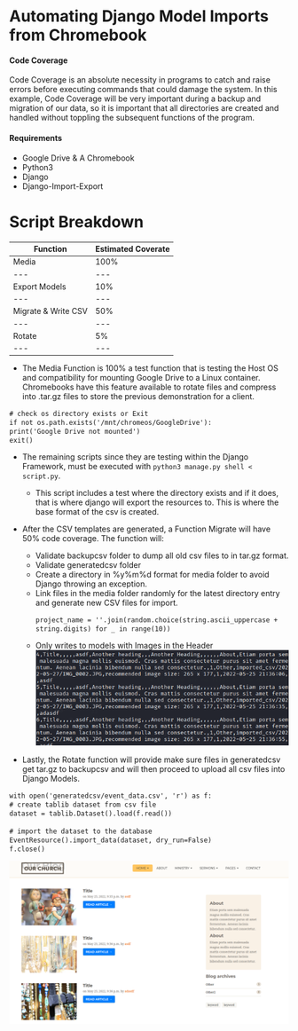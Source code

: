 # Automating Django Model Imports from Chromebook
#### Code Coverage
Code Coverage is an absolute necessity in programs to catch and raise errors before executing commands that could damage the system. In this example, Code Coverage will be very important during a backup and migration of our data, so it is important that all directories are created and handled without toppling the subsequent functions of the program. 

#### Requirements
- Google Drive & A Chromebook 
- Python3
- Django
- Django-Import-Export

# Script Breakdown
| Function|  Estimated Coverate   |
| --- | --- |
| Media|  100%    |
| --- | --- |
| Export Models|  10%    |
| --- | --- |
| Migrate & Write CSV|  50%    |
| --- | --- |
| Rotate|  5%    |
| --- | --- |

- The Media Function is 100% a test function that is testing the Host OS and compatibility for mounting Google Drive to a Linux container. Chromebooks have this feature available to rotate files and compress into .tar.gz files to store the previous demonstration for a client.

```
# check os directory exists or Exit
if not os.path.exists('/mnt/chromeos/GoogleDrive'):
print('Google Drive not mounted')
exit()
```

- The remaining scripts since they are testing within the Django Framework, must be executed with `python3 manage.py shell < script.py`. 
	-  This script includes a test where the directory exists and if it does, that is where django will export the resources to. This is where the base format of the csv is created. 

- After the CSV templates are generated, a Function Migrate will have 50% code coverage. The function will: 
	- Validate backupcsv folder to dump all old csv files to in tar.gz format. 
	- Validate generatedcsv folder
	- Create a directory in %y%m%d format for media folder to avoid Django throwing an exception. 
	- Link files in the media folder randomly for the latest directory entry and generate new CSV files for import. 
		```
		project_name = ''.join(random.choice(string.ascii_uppercase + string.digits) for _ in range(10))
        ```
	- Only writes to models with Images in the Header
	![csvmodification](images/csvmodification.png)

- Lastly, the Rotate function will provide make sure files in generatedcsv get tar.gz to backupcsv and will then proceed to upload all csv files into Django Models. 
```# add event_data.csv to dataset
with open('generatedcsv/event_data.csv', 'r') as f:
# create tablib dataset from csv file
dataset = tablib.Dataset().load(f.read())

# import the dataset to the database
EventResource().import_data(dataset, dry_run=False)
f.close()
```

![result](images/result.png)

